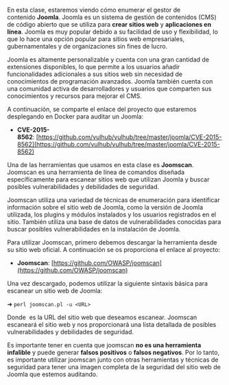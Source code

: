 En esta clase, estaremos viendo cómo enumerar el gestor de contenido **Joomla**. Joomla es un sistema de gestión de contenidos (CMS) de código abierto que se utiliza para **crear sitios web** y **aplicaciones en línea**. Joomla es muy popular debido a su facilidad de uso y flexibilidad, lo que lo hace una opción popular para sitios web empresariales, gubernamentales y de organizaciones sin fines de lucro.

Joomla es altamente personalizable y cuenta con una gran cantidad de extensiones disponibles, lo que permite a los usuarios añadir funcionalidades adicionales a sus sitios web sin necesidad de conocimientos de programación avanzados. Joomla también cuenta con una comunidad activa de desarrolladores y usuarios que comparten sus conocimientos y recursos para mejorar el CMS.

A continuación, se comparte el enlace del proyecto que estaremos desplegando en Docker para auditar un Joomla:

- **CVE-2015-8562**: [https://github.com/vulhub/vulhub/tree/master/joomla/CVE-2015-8562](https://github.com/vulhub/vulhub/tree/master/joomla/CVE-2015-8562)

Una de las herramientas que usamos en esta clase es **Joomscan**. Joomscan es una herramienta de línea de comandos diseñada específicamente para escanear sitios web que utilizan Joomla y buscar posibles vulnerabilidades y debilidades de seguridad.

Joomscan utiliza una variedad de técnicas de enumeración para identificar información sobre el sitio web de Joomla, como la versión de Joomla utilizada, los plugins y módulos instalados y los usuarios registrados en el sitio. También utiliza una base de datos de vulnerabilidades conocidas para buscar posibles vulnerabilidades en la instalación de Joomla.

Para utilizar Joomscan, primero debemos descargar la herramienta desde su sitio web oficial. A continuación se os proporciona el enlace al proyecto:

- **Joomscan**: [https://github.com/OWASP/joomscan](https://github.com/OWASP/joomscan)

Una vez descargado, podemos utilizar la siguiente sintaxis básica para escanear un sitio web de Joomla:

➜ `perl joomscan.pl -u <URL>`

Donde **<URL>** es la URL del sitio web que deseamos escanear. Joomscan escaneará el sitio web y nos proporcionará una lista detallada de posibles vulnerabilidades y debilidades de seguridad.

Es importante tener en cuenta que joomscan **no es una herramienta infalible** y puede generar **falsos positivos** o **falsos negativos**. Por lo tanto, es importante utilizar joomscan junto con otras herramientas y técnicas de seguridad para tener una imagen completa de la seguridad del sitio web de Joomla que estemos auditando.

